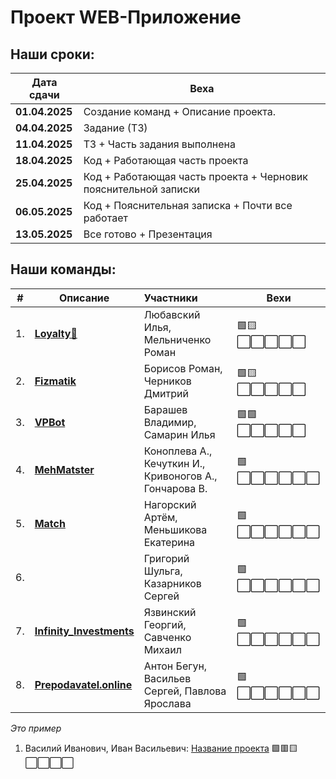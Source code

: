 # Проект WEB-Приложение
## Наши сроки:
| Дата сдачи    | Веха                                                                 |
|---------------|----------------------------------------------------------------------|
| **01.04.2025**| Создание команд + Описание проекта.                                  |
| **04.04.2025**| Задание (ТЗ)                                                         |
| **11.04.2025**| ТЗ + Часть задания выполнена                                         |
| **18.04.2025**| Код + Работающая часть проекта                                       |
| **25.04.2025**| Код + Работающая часть проекта + Черновик пояснительной записки      |
| **06.05.2025**| Код + Пояснительная записка + Почти все работает                     |
| **13.05.2025**| Все готово + Презентация                                             |

## Наши команды:

| # | Описание | Участники | Вехи |
|---|----------|:----------|------|
| 1. | **[Loyalty💸](./loyalty.md)** | Любавский Илья, Мельниченко Роман |🟩🟨⬜⬜⬜⬜⬜|
| 2. | **[Fizmatik](./fizmatik.md)** | Борисов Роман, Черников Дмитрий |🟩🟨⬜⬜⬜⬜⬜|
| 3. | **[VPBot](https://github.com/VovanDelion/VPBot/blob/master/readme.md)** | Барашев Владимир, Самарин Илья |🟩🟩⬜⬜⬜⬜⬜|
| 4. | **[MehMatster](./descript.md)**  | Коноплева А., Кечуткин И., Кривоногов А., Гончарова В. |🟩⬜⬜⬜⬜⬜⬜|
| 5. | **[Match](./match.md)** | Нагорский Артём, Меньшикова Екатерина |🟩⬜⬜⬜⬜⬜⬜|
| 6. | []() | Григорий Шульга, Казарников Сергей |🟩⬜⬜⬜⬜⬜⬜|
| 7. | **[Infinity_Investments](https://github.com/georgeY1707/Infinity_Investments/blob/master/README.md)** | Язвинский Георгий, Савченко Михаил |🟩⬜⬜⬜⬜⬜⬜|
| 8. | **[Prepodavatel.online](https://github.com/ssvXD/devHack_komandochka.git)** | Антон Бегун, Васильев Сергей, Павлова Ярослава |🟩⬜⬜⬜⬜⬜⬜|

*Это пример* 
1. Василий Иванович, Иван Васильевич: [Название проекта](./Ссылка_на_ридми.md) 
   🟩🟥🟨⬜⬜⬜⬜
